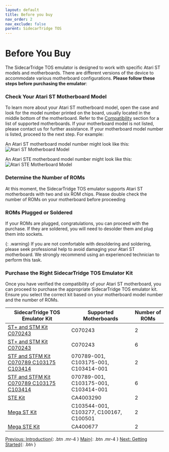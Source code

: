 ```yaml
---
layout: default
title: Before you buy
nav_order: 2
nav_exclude: false
parent: SidecarTridge TOS
---
```


# Before You Buy

The SidecarTridge TOS emulator is designed to work with specific Atari ST models and motherboards. There are different versions of the device to accommodate various motherboard configurations. **Please follow these steps before purchasing the emulator**:

### Check Your Atari ST Motherboard Model

To learn more about your Atari ST motherboard model, open the case and look for the model number printed on the board, usually located in the middle bottom of the motherboard. Refer to the [Compatibility](/sidecartridge-tos/compatibility/) section for a list of supported motherboards. If your motherboard model is not listed, please contact us for further assistance. If your motherboard model number is listed, proceed to the next step.
For example:

An Atari ST motherboard model number might look like this:
![Atari ST Motherboard Model](/sidecartridge-tos/assets/images/sidecartridge-st2-motherboard.png)

An Atari STE motherboard model number might look like this:
![Atari STE Motherboard Model](/sidecartridge-tos/assets/images/sidecartridge-ste-motherboard.png)

### Determine the Number of ROMs

At this moment, the SidecarTridge TOS emulator supports Atari ST motherboards with two and six ROM chips. Please double check the number of ROMs on your motherboard before proceeding

### ROMs Plugged or Soldered

If your ROMs are plugged, congratulations, you can proceed with the purchase. If they are soldered, you will need to desolder them and plug them into sockets. 

{: .warning}
If you are not comfortable with desoldering and soldering, please seek professional help to avoid damaging your Atari ST motherboard. We strongly recommend using an experienced technician to perform this task.

### Purchase the Right SidecarTridge TOS Emulator Kit

Once you have verified the compatibility of your Atari ST motherboard, you can proceed to purchase the appropriate SidecarTridge TOS emulator kit. Ensure you select the correct kit based on your motherboard model number and the number of ROMs.


| SidecarTridge TOS Emulator Kit | Supported Motherboards           | Number of ROMs |
|--------------------------------|----------------------------------|----------------|
| [ST+ and STM Kit C070243](https://store.sidecartridge.com/products/sidecartridge%C2%AE-tos-emulator-for-atari-st-e-and-megast-ste?variant=50843741487437)           | C070243 | 2              |
| [ST+ and STM Kit C070243](https://store.sidecartridge.com/products/sidecartridge%C2%AE-tos-emulator-for-atari-st-e-and-megast-ste?variant=50843742339405)           | C070243 | 6              |
| [STF and STFM Kit C070789 C103175 C103414](https://store.sidecartridge.com/products/sidecartridge%C2%AE-tos-emulator-for-atari-st-e-and-megast-ste?variant=48912746217805)           | 070789-001, C103175-001, C103414-001 | 2              |
| [STF and STFM Kit C070789 C103175 C103414](https://store.sidecartridge.com/products/sidecartridge%C2%AE-tos-emulator-for-atari-st-e-and-megast-ste?variant=49130525098317)           | 070789-001, C103175-001, C103414-001 | 6              |
| [STE Kit](https://store.sidecartridge.com/products/sidecartridge%C2%AE-tos-emulator-for-atari-st-e-and-megast-ste?variant=48912746250573)                    | CA4003290                        | 2              |
| [Mega ST Kit](https://store.sidecartridge.com/products/sidecartridge%C2%AE-tos-emulator-for-atari-st-e-and-megast-ste?variant=49130525131085)               | C103544-001, C103277, C100167, C100501                 |       2        | 
| [Mega STE Kit](https://store.sidecartridge.com/products/sidecartridge%C2%AE-tos-emulator-for-atari-st-e-and-megast-ste?variant=48912746283341)               | CA400677                         | 2              |


[Previous: Introduction](/sidecartridge-tos/introduction/){: .btn .mr-4 }
[Main](/sidecartridge-tos/){: .btn .mr-4 }
[Next: Getting Started](/sidecartridge-tos/getting-startedV2/){: .btn }
